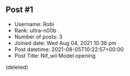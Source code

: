 ## Post #1
- Username: Robi
- Rank: ultra-n00b
- Number of posts: 3
- Joined date: Wed Aug 04, 2021 10:36 pm
- Post datetime: 2021-08-05T10:22:57+00:00
- Post Title: Nif_wii Model opening

(deleted)
